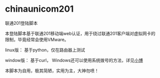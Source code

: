 # chinaunicom201
联通201登陆脚本

本登陆脚本基于联通201移动端web认证，用于绕过联通201客户端对虚拟网卡的限制，毕竟经常会使用VMware。

linux版：
基于python，仅在路由器上测试

window版：
基于curl，
Windows还可以使用系统拨号的方法，详见[小博](https://www.funnyang.com/how-to-bypass-chinaunicom-201-limit/)

本脚本为自用，极其简陋，实用为主，大神勿喷！
